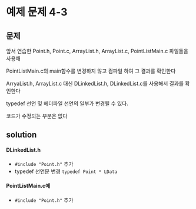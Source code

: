 # 예제 문제 4-3

## 문제

앞서 연습한
Point.h, Point.c, ArrayList.h, ArrayList.c, PointListMain.c
파일들을 사용해

PointListMain.c의 main함수를 변경하지 않고 컴파일 하여 그 결과를 확인한다

ArryaList.h, ArrayList.c 대신 DLinkedList.h, DLinkedList.c를 사용해서 결과를 확인한다

typedef 선언 및 헤더파일 선언의 일부가 변경될 수 있다.

코드가 수정되는 부분은 없다

## solution

#### DLinkedList.h

- `#include "Point.h"` 추가
- typedef 선언문 변경 `typedef Point * LData`

#### PointListMain.c에

- `#include "Point.h"` 추가
